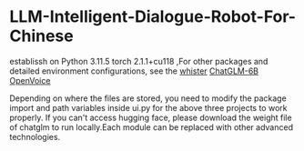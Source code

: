 # LLM-Intelligent-Dialogue-Robot-For-Chinese

establissh on
Python 3.11.5
torch 2.1.1+cu118
,For other packages and detailed environment configurations, see the
[whister](https://github.com/openai/whisper)
[ChatGLM-6B](https://github.com/THUDM/ChatGLM-6B)
[OpenVoice](https://github.com/myshell-ai/OpenVoice)


Depending on where the files are stored, you need to modify the package import and path variables inside ui.py for the above three projects to work properly. If you can't access hugging face, please download the weight file of chatglm to run locally.Each module can be replaced with other advanced technologies.

